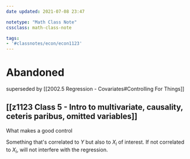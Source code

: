 ```yaml
---
date updated: 2021-07-08 23:47

notetype: "Math Class Note"
cssclass: math-class-note

tags: 
- '#classnotes/econ/econ1123'
---
```


# Abandoned
superseded by [[2002.5 Regression - Covariates#Controlling For Things]]

## [[z1123 Class 5 - Intro to multivariate, causality, ceteris paribus, omitted variables]]


What makes a good control

Something that's correlated to $Y$ but also to $X_i$ of interest. If not correlated to $X_i$, will not interfere with the regression. 